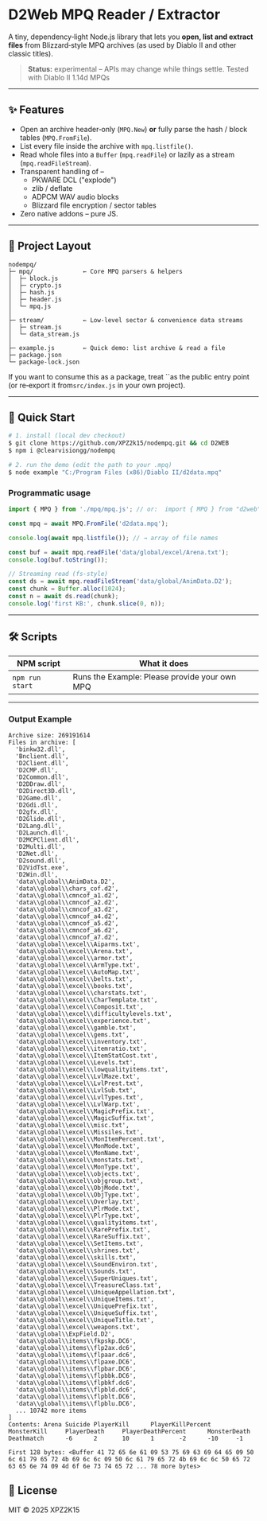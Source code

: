 # D2Web MPQ Reader / Extractor

A tiny, dependency‑light Node.js library that lets you **open, list and extract files** from Blizzard‐style MPQ archives (as used by Diablo II and other classic titles).

> **Status:** experimental – APIs may change while things settle. Tested with Diablo II 1.14d MPQs

---

## ✨ Features

- Open an archive header‑only (`MPQ.New`) **or** fully parse the hash / block tables (`MPQ.FromFile`).
- List every file inside the archive with `mpq.listfile()`.
- Read whole files into a `Buffer` (`mpq.readFile`) or lazily as a stream (`mpq.readFileStream`).
- Transparent handling of –
  - PKWARE DCL ("explode")
  - zlib / deflate
  - ADPCM WAV audio blocks
  - Blizzard file encryption / sector tables
- Zero native addons – pure JS.

---

## 📁 Project Layout

```
nodempq/
├─ mpq/              ← Core MPQ parsers & helpers
│  ├─ block.js
│  ├─ crypto.js
│  ├─ hash.js
│  ├─ header.js
│  └─ mpq.js
│
├─ stream/           ← Low‑level sector & convenience data streams
│  ├─ stream.js
│  └─ data_stream.js
│
├─ example.js        ← Quick demo: list archive & read a file
├─ package.json
└─ package‑lock.json
```

If you want to consume this as a package, treat ``as the public entry point (or re‑export it from`src/index.js` in your own project).

---

## 🚀 Quick Start

```bash
# 1. install (local dev checkout)
$ git clone https://github.com/XPZ2k15/nodempq.git && cd D2WEB
$ npm i @clearvisiongg/nodempq

# 2. run the demo (edit the path to your .mpq)
$ node example "C:/Program Files (x86)/Diablo II/d2data.mpq"
```

### Programmatic usage

```js
import { MPQ } from './mpq/mpq.js'; // or:  import { MPQ } from "d2web";

const mpq = await MPQ.FromFile('d2data.mpq');

console.log(await mpq.listfile()); // → array of file names

const buf = await mpq.readFile('data/global/excel/Arena.txt');
console.log(buf.toString());

// Streaming read (fs‑style)
const ds = await mpq.readFileStream('data/global/AnimData.D2');
const chunk = Buffer.alloc(1024);
const n = await ds.read(chunk);
console.log('first KB:', chunk.slice(0, n));
```

---

## 🛠️ Scripts

| NPM script      | What it does                                  |
| --------------- | --------------------------------------------- |
| `npm run start` | Runs the Example: Please provide your own MPQ |

---

### Output Example

```terminal
Archive size: 269191614
Files in archive: [
  'binkw32.dll',
  'Bnclient.dll',
  'D2Client.dll',
  'D2CMP.dll',
  'D2Common.dll',
  'D2DDraw.dll',
  'D2Direct3D.dll',
  'D2Game.dll',
  'D2Gdi.dll',
  'D2gfx.dll',
  'D2Glide.dll',
  'D2Lang.dll',
  'D2Launch.dll',
  'D2MCPClient.dll',
  'D2Multi.dll',
  'D2Net.dll',
  'D2sound.dll',
  'D2VidTst.exe',
  'D2Win.dll',
  'data\\global\\AnimData.D2',
  'data\\global\\chars_cof.d2',
  'data\\global\\cmncof_a1.d2',
  'data\\global\\cmncof_a2.d2',
  'data\\global\\cmncof_a3.d2',
  'data\\global\\cmncof_a4.d2',
  'data\\global\\cmncof_a5.d2',
  'data\\global\\cmncof_a6.d2',
  'data\\global\\cmncof_a7.d2',
  'data\\global\\excel\\Aiparms.txt',
  'data\\global\\excel\\Arena.txt',
  'data\\global\\excel\\armor.txt',
  'data\\global\\excel\\ArmType.txt',
  'data\\global\\excel\\AutoMap.txt',
  'data\\global\\excel\\belts.txt',
  'data\\global\\excel\\books.txt',
  'data\\global\\excel\\charstats.txt',
  'data\\global\\excel\\CharTemplate.txt',
  'data\\global\\excel\\Composit.txt',
  'data\\global\\excel\\difficultylevels.txt',
  'data\\global\\excel\\experience.txt',
  'data\\global\\excel\\gamble.txt',
  'data\\global\\excel\\gems.txt',
  'data\\global\\excel\\inventory.txt',
  'data\\global\\excel\\itemratio.txt',
  'data\\global\\excel\\ItemStatCost.txt',
  'data\\global\\excel\\Levels.txt',
  'data\\global\\excel\\lowqualityitems.txt',
  'data\\global\\excel\\LvlMaze.txt',
  'data\\global\\excel\\LvlPrest.txt',
  'data\\global\\excel\\LvlSub.txt',
  'data\\global\\excel\\LvlTypes.txt',
  'data\\global\\excel\\LvlWarp.txt',
  'data\\global\\excel\\MagicPrefix.txt',
  'data\\global\\excel\\MagicSuffix.txt',
  'data\\global\\excel\\misc.txt',
  'data\\global\\excel\\Missiles.txt',
  'data\\global\\excel\\MonItemPercent.txt',
  'data\\global\\excel\\MonMode.txt',
  'data\\global\\excel\\MonName.txt',
  'data\\global\\excel\\monstats.txt',
  'data\\global\\excel\\MonType.txt',
  'data\\global\\excel\\objects.txt',
  'data\\global\\excel\\objgroup.txt',
  'data\\global\\excel\\ObjMode.txt',
  'data\\global\\excel\\ObjType.txt',
  'data\\global\\excel\\Overlay.txt',
  'data\\global\\excel\\PlrMode.txt',
  'data\\global\\excel\\PlrType.txt',
  'data\\global\\excel\\qualityitems.txt',
  'data\\global\\excel\\RarePrefix.txt',
  'data\\global\\excel\\RareSuffix.txt',
  'data\\global\\excel\\SetItems.txt',
  'data\\global\\excel\\shrines.txt',
  'data\\global\\excel\\skills.txt',
  'data\\global\\excel\\SoundEnviron.txt',
  'data\\global\\excel\\Sounds.txt',
  'data\\global\\excel\\SuperUniques.txt',
  'data\\global\\excel\\TreasureClass.txt',
  'data\\global\\excel\\UniqueAppellation.txt',
  'data\\global\\excel\\UniqueItems.txt',
  'data\\global\\excel\\UniquePrefix.txt',
  'data\\global\\excel\\UniqueSuffix.txt',
  'data\\global\\excel\\UniqueTitle.txt',
  'data\\global\\excel\\weapons.txt',
  'data\\global\\ExpField.D2',
  'data\\global\\items\\fkpskp.DC6',
  'data\\global\\items\\flp2ax.dc6',
  'data\\global\\items\\flpaar.dc6',
  'data\\global\\items\\flpaxe.DC6',
  'data\\global\\items\\flpbar.DC6',
  'data\\global\\items\\flpbbk.DC6',
  'data\\global\\items\\flpbkf.dc6',
  'data\\global\\items\\flpbld.dc6',
  'data\\global\\items\\flpblt.DC6',
  'data\\global\\items\\flpblu.DC6',
  ... 10742 more items
]
Contents: Arena Suicide PlayerKill      PlayerKillPercent       MonsterKill     PlayerDeath     PlayerDeathPercent      MonsterDeath
Deathmatch      -6      2       10      1       -2      -10     -1

First 128 bytes: <Buffer 41 72 65 6e 61 09 53 75 69 63 69 64 65 09 50 6c 61 79 65 72 4b 69 6c 6c 09 50 6c 61 79 65 72 4b 69 6c 6c 50 65 72 63 65 6e 74 09 4d 6f 6e 73 74 65 72 ... 78 more bytes>
```

## 📝 License

MIT © 2025 XPZ2K15
